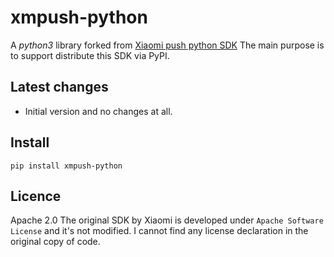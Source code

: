 # xmpush-python
A *python3* library forked from [Xiaomi push python SDK](https://dev.mi.com/mipush/downpage/python.html)
The main purpose is to support distribute this SDK via PyPI.

## Latest changes
- Initial version and no changes at all.

## Install
``pip install xmpush-python``

## Licence
Apache 2.0
The original SDK by Xiaomi is developed under ``Apache Software License`` and it's not modified.
I cannot find any license declaration in the original copy of code.
